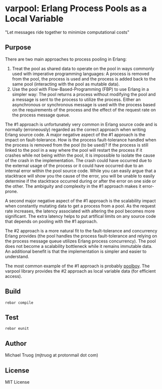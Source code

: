 varpool: Erlang Process Pools as a Local Variable
=================================================

"Let messages ride together to minimize computational costs"

Purpose
-------

There are two main approaches to process pooling in Erlang:

1. Treat the pool as shared data to operate on the pool in ways commonly used
   with imperative programming languages:  A process is removed from the pool,
   the process is used and the process is added back to the same pool
   (interacting with the pool as mutable data).
2. Use the pool with Flow-Based-Programming (FBP) to use Erlang in a simpler
   way:  The pool returns a process without modifying the pool and a
   message is sent to the process to utilize the process.  Either an
   asynchronous or synchronous message is used with the process based on
   the requirements of the process and the effect of the request rate on the
   process message queue.

The #1 approach is unfortunately very common in Erlang source code and is
normally (erroneously) regarded as the correct approach when writing Erlang
source code.  A major negative aspect of the #1 approach is the impact on
fault-tolerance.  How is the process fault-tolerance handled when the process
is removed from the pool (to be used)?  If the process is still linked to the
pool in a way where the pool will restart the process if it crashes while not
being within the pool, it is impossible to isolate the cause of the crash
in the implementation.  The crash could have occurred due to the external
usage of the process or it could have occurred due to an internal error
within the pool source code.  While you can easily argue that a stacktrace
will show you the cause of the error, you will be unable to easily determine
if the stacktrace occurred during or after the error on one side
or the other.  The ambiguity and complexity in the #1 approach makes it
error-prone.

A second major negative aspect of the #1 approach is the scalability impact
when constantly mutating data to get a process from a pool.  As the request
rate increases, the latency associated with altering the pool becomes
more significant.  The extra latency helps to put artifical limits on any
source code that depends on pooling with the #1 approach.

The #2 approach is a more natural fit to the fault-tolerance and
concurrency Erlang provides (the pool handles the process fault-tolerance
and relying on the process message queue utilizes Erlang process concurrency).
The pool does not become a scalability bottleneck while it remains
immutable data.  An additional benefit is that the implementation is simpler
and easier to understand.

The most common example of the #1 approach is probably
[poolboy](https://github.com/devinus/poolboy).  The varpool library
provides the #2 approach as local variable data (for efficient access).

Build
-----

    rebar compile

Test
----

    rebar eunit

Author
------

Michael Truog (mjtruog at protonmail dot com)

License
-------

MIT License

